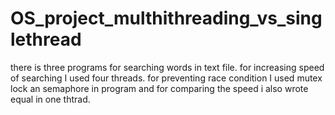 # OS_project_multhithreading_vs_singlethread

there is three programs for searching words in text file.
for increasing speed of searching I used four threads.
for preventing race condition I used mutex lock an semaphore in program and for comparing the speed i also wrote equal in one thtrad.
